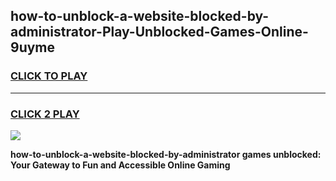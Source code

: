 
## how-to-unblock-a-website-blocked-by-administrator-Play-Unblocked-Games-Online-9uyme
<h3>
<a href="https://premium76.site?title=how-to-unblock-a-website-blocked-by-administrator&ref=25A">CLICK TO PLAY</a></h3>
<hr>

<h3>
<a href="https://premium76.site?title=how-to-unblock-a-website-blocked-by-administrator&ref=25A">CLICK 2 PLAY</a>
  
</h3>

<a href="https://premium76.site?title=how-to-unblock-a-website-blocked-by-administrator&ref=25A"><img src="https://clearcache.store/games.png"></a>


**how-to-unblock-a-website-blocked-by-administrator games unblocked: Your Gateway to Fun and Accessible Online Gaming**
